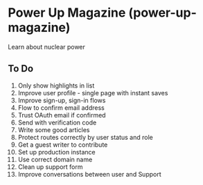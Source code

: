 # Power Up Magazine (power-up-magazine)

Learn about nuclear power

## To Do

1. Only show highlights in list
1. Improve user profile - single page with instant saves
1. Improve sign-up, sign-in flows
1. Flow to confirm email address
1. Trust OAuth email if confirmed
1. Send with verification code
1. Write some good articles
1. Protect routes correctly by user status and role
1. Get a guest writer to contribute
1. Set up production instance
1. Use correct domain name
1. Clean up support form
1. Improve conversations between user and Support
